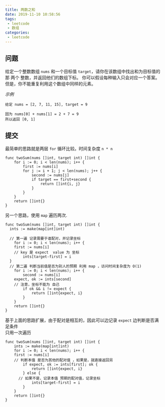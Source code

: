 ```yaml
---
title: 两数之和
date: 2019-11-10 10:58:56
tags:
 - leetcode
 - 数组
categories: 
 - leetcode
---
```


## 问题
给定一个整数数组 `nums` 和一个目标值 `target`，请你在该数组中找出和为目标值的那 两个 整数，并返回他们的数组下标。
你可以假设每种输入只会对应一个答案。但是，你不能重复利用这个数组中同样的元素。

*示例*
```
给定 nums = [2, 7, 11, 15], target = 9

因为 nums[0] + nums[1] = 2 + 7 = 9
所以返回 [0, 1]

```

## 提交

最简单的思路就是两层 `for` 循环比较。时间复杂度 `n * n` 

```golang
func twoSum(nums []int, target int) []int {
	for i := 0; i < len(nums); i++ {
		first := nums[i]
		for j := i + 1; j < len(nums); j++ {
			second := nums[j]
			if target == first+second {
				return []int{i, j}
			}
		}
	}
	return []int{}
}
```

另一个思路，使用 `map` 遍历两次.    
```golang
func twoSum(nums []int, target int) []int {
  ints := make(map[int]int)
  
  // 第一遍 记录需要于谁配对，并记录坐标
	for i := 0; i < len(nums); i++ {
    first := nums[i]
    // key 是 expect  value 为 坐标
		ints[target-first] = i
  }
  // 第二遍 判断当前值是否为别人的预期 利用 map ，访问时间复杂度为 O(1)
	for i := 0; i < len(nums); i++ {
		second := nums[i]
    expect, ok := ints[second]
    // 注意，坐标不能为 自己
		if ok && i != expect {
			return []int{expect, i}
		}
	}
	return []int{}
}
```

基于上面的思路扩展，由于配对是相互的，因此可以边记录 `expect` 边判断是否满足条件    
只用一次遍历 
```golang
func twoSum(nums []int, target int) []int {
	ints := make(map[int]int)
	for i := 0; i < len(nums); i++ {
    first := nums[i]
    // 判断本值 是否为其他的配对值 ，如果是，就直接返回另
		if expect, ok := ints[first]; ok {
			return []int{expect, i}
		} else {
      // 如果不是，记录本值 预期的配对值，记录坐标
			ints[target-first] = i
		}
	}
	return []int{}
}
```

